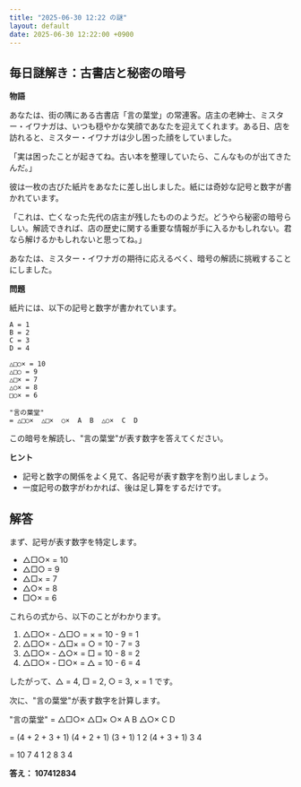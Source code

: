 ```yaml
---
title: "2025-06-30 12:22 の謎"
layout: default
date: 2025-06-30 12:22:00 +0900
---
```

## 毎日謎解き：古書店と秘密の暗号

**物語**

あなたは、街の隅にある古書店「言の葉堂」の常連客。店主の老紳士、ミスター・イワナガは、いつも穏やかな笑顔であなたを迎えてくれます。ある日、店を訪れると、ミスター・イワナガは少し困った顔をしていました。

「実は困ったことが起きてね。古い本を整理していたら、こんなものが出てきたんだ。」

彼は一枚の古びた紙片をあなたに差し出しました。紙には奇妙な記号と数字が書かれています。

「これは、亡くなった先代の店主が残したもののようだ。どうやら秘密の暗号らしい。解読できれば、店の歴史に関する重要な情報が手に入るかもしれない。君なら解けるかもしれないと思ってね。」

あなたは、ミスター・イワナガの期待に応えるべく、暗号の解読に挑戦することにしました。

**問題**

紙片には、以下の記号と数字が書かれています。

```
A = 1
B = 2
C = 3
D = 4

△□○× = 10
△□○ = 9
△□× = 7
△○× = 8
□○× = 6

"言の葉堂"
= △□○×  △□×  ○×  A  B  △○×  C  D
```

この暗号を解読し、"言の葉堂"が表す数字を答えてください。

**ヒント**

*   記号と数字の関係をよく見て、各記号が表す数字を割り出しましょう。
*   一度記号の数字がわかれば、後は足し算をするだけです。

## 解答

まず、記号が表す数字を特定します。

*   △□○× = 10
*   △□○ = 9
*   △□× = 7
*   △○× = 8
*   □○× = 6

これらの式から、以下のことがわかります。

1.  △□○× - △□○ = × = 10 - 9 = 1
2.  △□○× - △□× = ○ = 10 - 7 = 3
3.  △□○× - △○× = □ = 10 - 8 = 2
4.  △□○× - □○× = △ = 10 - 6 = 4

したがって、△ = 4, □ = 2, ○ = 3, × = 1 です。

次に、"言の葉堂"が表す数字を計算します。

"言の葉堂" = △□○× △□× ○× A B △○× C D

= (4 + 2 + 3 + 1) (4 + 2 + 1) (3 + 1) 1 2 (4 + 3 + 1) 3 4

= 10 7 4 1 2 8 3 4

**答え： 107412834**
